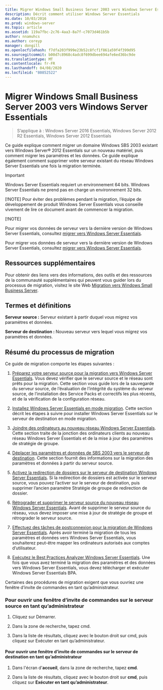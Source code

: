 ```yaml
---
title: Migrer Windows Small Business Server 2003 vers Windows Server Essentials
description: Décrit comment utiliser Windows Server Essentials
ms.date: 10/03/2016
ms.prod: windows-server
ms.topic: article
ms.assetid: 119a7fbc-2c76-4aa3-8a7f-c7073d461b5b
author: nnamuhcs
ms.author: coreyp
manager: dongill
ms.openlocfilehash: f7dfa203f999e23b52c8fcf1f861a59f4f399d95
ms.sourcegitcommit: b00d7c8968c4adc8f699dbee694afe6ed36bc9de
ms.translationtype: MT
ms.contentlocale: fr-FR
ms.lasthandoff: 04/08/2020
ms.locfileid: "80852522"
---
```

# <a name="migrate-windows-small-business-server-2003-to-windows-server-essentials"></a>Migrer Windows Small Business Server 2003 vers Windows Server Essentials

>S’applique à : Windows Server 2016 Essentials, Windows Server 2012 R2 Essentials, Windows Server 2012 Essentials

Ce guide explique comment migrer un domaine Windows SBS 2003 existant vers Windows Server&reg; 2012 Essentials sur un nouveau matériel, puis comment migrer les paramètres et les données. Ce guide explique également comment supprimer votre serveur existant du réseau Windows Server Essentials une fois la migration terminée.  
  
> [!IMPORTANT]
>   Windows Server Essentials requiert un environnement 64 bits.  Windows Server Essentials ne prend pas en charge un environnement 32 bits.  
> 
> [!NOTE]
>  Pour éviter des problèmes pendant la migration, l’équipe de développement de produit Windows Server Essentials vous conseille vivement de lire ce document avant de commencer la migration.  
> 
> [!NOTE]
> 
>  Pour migrer vos données de serveur vers la dernière version de Windows Server Essentials, consultez [migrer vers Windows Server Essentials](Migrate-from-Previous-Versions-to-Windows-Server-Essentials-or-Windows-Server-Essentials-Experience.md).  
> 
>  Pour migrer vos données de serveur vers la dernière version de Windows Server Essentials, consultez [migrer vers Windows Server Essentials](../migrate/Migrate-from-Previous-Versions-to-Windows-Server-Essentials-or-Windows-Server-Essentials-Experience.md).  

  
## <a name="additional-resources"></a>Ressources supplémentaires  
 Pour obtenir des liens vers des informations, des outils et des ressources de la communauté supplémentaires qui peuvent vous guider lors du processus de migration, visitez le site Web [Migration vers Windows Small Business Server](https://go.microsoft.com/fwlink/?LinkId=217520).  
  
## <a name="terms-and-definitions"></a>Termes et définitions  
 **Serveur source :** Serveur existant à partir duquel vous migrez vos paramètres et données.  
  
 **Serveur de destination :** Nouveau serveur vers lequel vous migrez vos paramètres et données.  
  
## <a name="migration-process-summary"></a>Résumé du processus de migration  
 Ce guide de migration comporte les étapes suivantes :  
  

1.  [Préparez votre serveur source pour la migration vers Windows Server Essentials](Prepare-your-Source-Server-for-Windows-Server-Essentials-migration.md).  Vous devez vérifier que le serveur source et le réseau sont prêts pour la migration. Cette section vous guide lors de la sauvegarde du serveur source, de l’évaluation de l’intégrité du système du serveur source, de l’installation des Service Packs et correctifs les plus récents, et de la vérification de la configuration réseau.  
  
2.  [Installez Windows Server Essentials en mode migration](Install-Windows-Server-Essentials-in-migration-mode.md).  Cette section décrit les étapes à suivre pour installer Windows Server Essentials sur le serveur de destination en mode migration.  
  
3.  [Joindre des ordinateurs au nouveau réseau Windows Server Essentials](Join-computers-to-the-new-Windows-Server-Essentials-network.md).  Cette section traite de la jonction des ordinateurs clients au nouveau réseau Windows Server Essentials et de la mise à jour des paramètres de stratégie de groupe.  
  
4.  [Déplacer les paramètres et données de SBS 2003 vers le serveur de destination](Move-Windows-SBS-2003-settings-and-data-to-the-Destination-Server-for-Windows-Server-Essentials-migration.md).  Cette section fournit des informations sur la migration des paramètres et données à partir du serveur source.  
  
5.  [Activez la redirection de dossiers sur le serveur de destination Windows Server Essentials](Enable-folder-redirection-on-the-Windows-Server-Essentials-Destination-Server.md).  Si la redirection de dossiers est activée sur le serveur source, vous pouvez l’activer sur le serveur de destination, puis supprimer l’ancien paramètre Stratégie de groupe de redirection de dossier.  
  
6.  [Rétrograder et supprimer le serveur source du nouveau réseau Windows Server Essentials](Demote-and-remove-the-Source-Server-from-the-new-Windows-Server-Essentials-network.md).  Avant de supprimer le serveur source du réseau, vous devez imposer une mise à jour de stratégie de groupe et rétrograder le serveur source.  
  
7.  [Effectuez des tâches de postconnexion pour la migration de Windows Server Essentials](Perform-post-migration-tasks-for-Windows-Server-Essentials-migration.md).  Après avoir terminé la migration de tous les paramètres et données vers Windows Server Essentials, vous souhaiterez peut-être mapper les ordinateurs autorisés aux comptes d’utilisateur.  
  
8.  [Exécutez le Best Practices Analyzer Windows Server Essentials](Run-the-Windows-Server-Essentials-Best-Practices-Analyzer.md).  Une fois que vous avez terminé la migration des paramètres et des données vers Windows Server Essentials, vous devez télécharger et exécuter Windows Server Essentials BPA.   

  
 Certaines des procédures de migration exigent que vous ouvriez une fenêtre d’invite de commandes en tant qu’administrateur.  
  
###  <a name="to-open-a-command-prompt-window-on-the-source-server-as-an-administrator"></a><a name="BKMK_OpenACommandPromptAsAdmin"></a>Pour ouvrir une fenêtre d’invite de commandes sur le serveur source en tant qu’administrateur  
  
1.  Cliquez sur Démarrer.  
  
2.  Dans la zone de recherche, tapez cmd.  
  
3.  Dans la liste de résultats, cliquez avec le bouton droit sur cmd, puis cliquez sur Exécuter en tant qu’administrateur.  
  
#### <a name="to-open-a-command-prompt-window-on-the-destination-server-as-an-administrator"></a>Pour ouvrir une fenêtre d’invite de commandes sur le serveur de destination en tant qu’administrateur  
  
1.  Dans l'écran d'**accueil**, dans la zone de recherche, tapez **cmd**.  
  
2.  Dans la liste de résultats, cliquez avec le bouton droit sur **cmd**, puis cliquez sur **Exécuter en tant qu’administrateur**.
